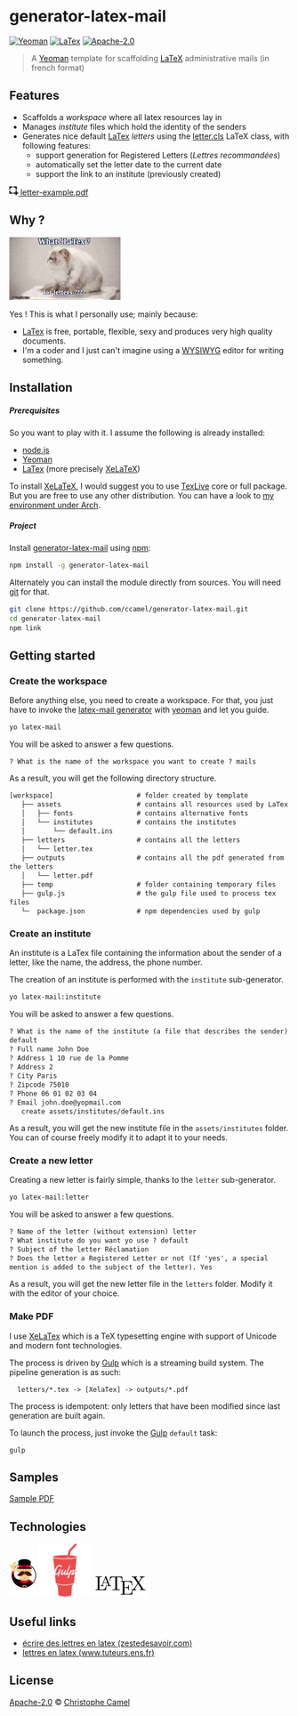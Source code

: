 generator-latex-mail
====================
[![Yeoman](https://img.shields.io/badge/generator-yeoman-5aadbb.svg?style=flat)](http://yeoman.io)
[![LaTex](https://img.shields.io/badge/language-LaTex-7cad22.svg?style=flat)](https://www.latex-project.org)
[![Apache-2.0](https://img.shields.io/badge/licence-Apache--2.0-lightgrey.svg?style=flat)](http://www.apache.org/licenses/LICENSE-2.0)

> A [Yeoman] template for scaffolding [LaTeX] administrative mails (in french format)

## Features

 * Scaffolds a _workspace_ where all latex resources lay in
 * Manages _institute_ files which hold the identity of the senders
 * Generates nice default [LaTex] _letters_ using the [letter.cls](https://www.ctan.org/tex-archive/macros/latex/contrib/lettre) LaTeX class, with following features:
    * support generation for Registered Letters (*Lettres recommandées*)
    * automatically set the letter date to the current date
    * support the link to an institute (previously created)

[![icon-screenshot](doc/assets/icon-screenshot.png) letter-example.pdf](doc/samples/letter.pdf)

## Why ?

![what ! latex for writing letters ?](doc/assets/what.gif "What ! Latex ? For letters ?")

Yes ! This is what I personally use; mainly because:

- [LaTex] is free, portable, flexible, sexy and produces very high quality documents.
- I'm a coder and I just can't imagine using a [WYSIWYG](https://en.wikipedia.org/wiki/WYSIWYG) editor for writing something.

## Installation

##### Prerequisites

So you want to play with it. I assume the following is already installed:

- [node.js]
- [Yeoman]
- [LaTex] (more precisely [XeLaTeX])
 
 To install [XeLaTeX], I would suggest you to use [TexLive] core or full package. But you are free to use any other distribution. 
 You can have a look to [my environment under Arch](doc/latex-environment.md).

##### Project

Install [generator-latex-mail] using [npm]:

```bash
npm install -g generator-latex-mail
```

Alternately you can install the module directly from sources. You will need [git] for that.

```bash
git clone https://github.com/ccamel/generator-latex-mail.git
cd generator-latex-mail
npm link
```

## Getting started

### Create the workspace

Before anything else, you need to create a workspace. For that, you just have to invoke the [latex-mail generator](generators/app/index.js#L20) with [yeoman] and let you guide.

```bash
yo latex-mail
```

You will be asked to answer a few questions.

```
? What is the name of the workspace you want to create ? mails
```

As a result, you will get the following directory structure.

```
[workspace]                     # folder created by template
   ├── assets                   # contains all resources used by LaTex
   │   ├── fonts                # contains alternative fonts
   │   └── institutes           # contains the institutes
   │       └── default.ins
   ├── letters                  # contains all the letters
   │   └── letter.tex
   ├── outputs                  # contains all the pdf generated from the letters
   │   └── letter.pdf
   ├── temp                     # folder containing temporary files
   ├── gulp.js                  # the gulp file used to process tex files
   └─  package.json             # npm dependencies used by gulp

```

### Create an institute

An institute is a LaTex file containing the information about the sender of a letter, like the name, the address, the phone number.

The creation of an institute is performed with the `institute` sub-generator.

```bash
yo latex-mail:institute
```

You will be asked to answer a few questions.

```
? What is the name of the institute (a file that describes the sender) default
? Full name John Doe
? Address 1 10 rue de la Pomme
? Address 2 
? City Paris
? Zipcode 75010
? Phone 06 01 02 03 04
? Email john.doe@yopmail.com
   create assets/institutes/default.ins
```

As a result, you will get the new institute file in the `assets/institutes` folder. You can of course freely modify it to
adapt it to your needs.

### Create a new letter

Creating a new letter is fairly simple, thanks to the `letter` sub-generator.

```bash
yo latex-mail:letter
```

You will be asked to answer a few questions.

```
? Name of the letter (without extension) letter
? What institute do you want yo use ? default
? Subject of the letter Réclamation
? Does the letter a Registered Letter or not (If 'yes', a special mention is added to the subject of the letter). Yes
```

As a result, you will get the new letter file in the `letters` folder. Modify it with the editor of your choice.

### Make PDF

I use [XeLaTex] which is a TeX typesetting engine with support of Unicode and modern font technologies.

The process is driven by [Gulp] which is a streaming build system. The pipeline generation is as such:

```
  letters/*.tex -> [XelaTex] -> outputs/*.pdf
```

The process is idempotent: only letters that have been modified since last generation are built again.

To launch the process, just invoke the [Gulp] `default` task:

```
gulp
```

## Samples

[Sample PDF](doc/samples/letter.pdf)

## Technologies

[![Yeoman-logo][Yeoman-logo]][Yeoman] [![Gulp-logo][Gulp-logo]][Gulp] [![LaTex-logo][LaTex-logo]][LaTex]

## Useful links

 - [écrire des lettres en latex (zestedesavoir.com)](https://zestedesavoir.com/tutoriels/508/ecrire-des-lettres-en-latex/)
 - [lettres en latex (www.tuteurs.ens.fr)](http://www.tuteurs.ens.fr/logiciels/latex/lettre.html)

## License

[Apache-2.0] © [Christophe Camel]

[Christophe Camel]: https://github.com/ccamel
[Apache-2.0]: http://www.apache.org/licenses/LICENSE-2.0
[LaTex]: https://www.latex-project.org/
[LaTeX-logo]: doc/assets/logo-LaTex.png
[XeLaTex]: https://en.wikipedia.org/wiki/XeTeX
[TexLive]: http://www.tug.org/texlive/
[Yeoman]: http://yeoman.io/
[Yeoman-logo]: doc/assets/logo-Yeoman.png
[Gulp]: http://gulpjs.com/
[Gulp-logo]: doc/assets/logo-Gulp-2x.png
[node.js]: https://nodejs.org/
[npm]: https://www.npmjs.com/
[git]: https://git-scm.com/
[generator-latex-mail]: https://github.com/ccamel/generator-latex-mail
